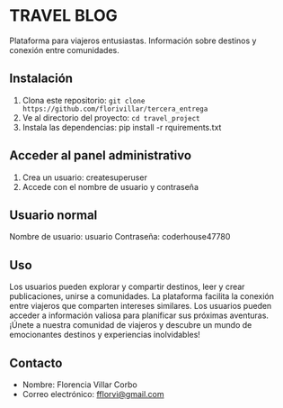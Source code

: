 # TRAVEL BLOG

Plataforma para viajeros entusiastas.
Información sobre destinos y conexión entre comunidades.

## Instalación

1. Clona este repositorio: `git clone https://github.com/florivillar/tercera_entrega`
2. Ve al directorio del proyecto: `cd travel_project`
3. Instala las dependencias: pip install -r rquirements.txt

## Acceder al panel administrativo

1. Crea un usuario: createsuperuser
2. Accede con el nombre de usuario y contraseña

## Usuario normal

Nombre de usuario: usuario
Contraseña: coderhouse47780

## Uso

Los usuarios pueden explorar y compartir destinos, leer y crear publicaciones, unirse a comunidades.
La plataforma facilita la conexión entre viajeros que comparten intereses similares.
Los usuarios pueden acceder a información valiosa para planificar sus próximas aventuras.
¡Únete a nuestra comunidad de viajeros y descubre un mundo de emocionantes destinos y experiencias inolvidables!

## Contacto

- Nombre: Florencia Villar Corbo
- Correo electrónico: fflorvi@gmail.com